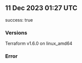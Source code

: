 ## 11 Dec 2023 01:27 UTC

success: true

### Versions

Terraform v1.6.0 on linux_amd64

### Error



